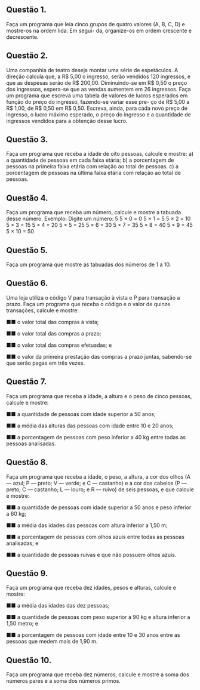 ## Questão 1.
Faça um programa que leia cinco grupos de quatro valores (A, B, C, D) e mostre-os na ordem lida. Em segui-
da, organize-os em ordem crescente e decrescente.


## Questão 2. 
Uma companhia de teatro deseja montar uma série de espetáculos. A direção calcula que, a
R$ 5,00 o ingresso, serão vendidos 120 ingressos, e que as despesas serão de R$ 200,00. Diminuindo-se em
R$ 0,50 o preço dos ingressos, espera-se que as vendas aumentem em 26 ingressos. Faça um programa que
escreva uma tabela de valores de lucros esperados em função do preço do ingresso, fazendo-se variar esse pre-
ço de R$ 5,00 a R$ 1,00, de R$ 0,50 em R$ 0,50. Escreva, ainda, para cada novo preço de ingresso, o lucro
máximo esperado, o preço do ingresso e a quantidade de ingressos vendidos para a obtenção desse lucro.


## Questão 3. 
Faça um programa que receba a idade de oito pessoas, calcule e mostre:
a) a quantidade de pessoas em cada faixa etária;
b) a porcentagem de pessoas na primeira faixa etária com relação ao total de pessoas.
c) a porcentagem de pessoas na última faixa etária com relação ao total de pessoas.


## Questão 4. 
Faça um programa que receba um número, calcule e mostre a tabuada desse número.
Exemplo:
Digite um número: 5
5 × 0 = 0
5 × 1 = 5
5 × 2 = 10
5 × 3 = 15
5 × 4 = 20
5 × 5 = 25
5 × 6 = 30
5 × 7 = 35
5 × 8 = 40
5 × 9 = 45
5 × 10 = 50


## Questão 5. 
Faça um programa que mostre as tabuadas dos números de 1 a 10.


## Questão 6. 
Uma loja utiliza o código V para transação à vista e P para transação a prazo. Faça um programa que receba
o código e o valor de quinze transações, calcule e mostre:

■■ o valor total das compras à vista;

■■ o valor total das compras a prazo;

■■ o valor total das compras efetuadas; e

■■ o valor da primeira prestação das compras a prazo juntas, sabendo-se que serão pagas em três vezes.


## Questão 7. 
Faça um programa que receba a idade, a altura e o peso de cinco pessoas, calcule e mostre:

■■ a quantidade de pessoas com idade superior a 50 anos;

■■ a média das alturas das pessoas com idade entre 10 e 20 anos;

■■ a porcentagem de pessoas com peso inferior a 40 kg entre todas as pessoas analisadas.


## Questão 8. 
Faça um programa que receba a idade, o peso, a altura, a cor dos olhos (A — azul; P — preto; V — verde; e
C — castanho) e a cor dos cabelos (P — preto; C — castanho; L — louro; e R — ruivo) de seis pessoas, e que
calcule e mostre:

■■ a quantidade de pessoas com idade superior a 50 anos e peso inferior a 60 kg;

■■ a média das idades das pessoas com altura inferior a 1,50 m;

■■ a porcentagem de pessoas com olhos azuis entre todas as pessoas analisadas; e

■■ a quantidade de pessoas ruivas e que não possuem olhos azuis.


## Questão 9. 
Faça um programa que receba dez idades, pesos e alturas, calcule e mostre:

■■ a média das idades das dez pessoas;

■■ a quantidade de pessoas com peso superior a 90 kg e altura inferior a 1,50 metro; e

■■ a porcentagem de pessoas com idade entre 10 e 30 anos entre as pessoas que medem mais de
1,90 m.


## Questão 10. 
Faça um programa que receba dez números, calcule e mostre a soma dos números pares e a soma dos
números primos.


